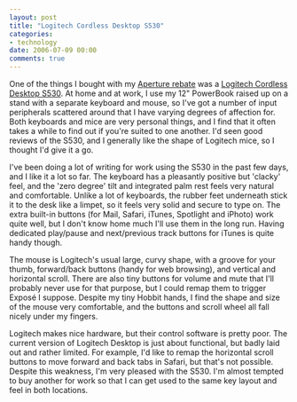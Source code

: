 ```yaml
---
layout: post
title: "Logitech Cordless Desktop S530"
categories:
- technology
date: 2006-07-09 00:00
comments: true
---
```


<p>One of the things I bought with my <a href="http://www.rousette.org.uk/blog/archives/2006/06/28/aperture-rebate/">Aperture rebate</a> was a <a href="http://www.logitech.com/index.cfm/products/details/US/EN,CRID=2162,CONTENTID=11420">Logitech Cordless Desktop S530</a>. At home and at work, I use my 12" PowerBook raised up on a stand with a separate keyboard and mouse, so I've got a number of input peripherals scattered around that I have varying degrees of affection for. Both keyboards and mice are very personal things, and I find that it often takes a while to find out if you're suited to one another. I'd seen good reviews of the S530, and I generally like the shape of Logitech mice, so I thought I'd give it a go.</p>

<p>I've been doing a lot of writing for work using the S530 in the past few days, and I like it a lot so far. The keyboard has a pleasantly positive but 'clacky' feel, and the 'zero degree' tilt and integrated palm rest feels very natural and comfortable. Unlike a lot of keyboards, the rubber feet underneath stick it to the desk like a limpet, so it feels very solid and secure to type on. The extra built-in buttons (for Mail, Safari, iTunes, Spotlight and iPhoto) work quite well, but I don't know home much I'll use them in the long run. Having dedicated play/pause and next/previous track buttons for iTunes is quite handy though.</p>

<p>The mouse is Logitech's usual large, curvy shape, with a groove for your thumb, forward/back buttons (handy for web browsing), and vertical and horizontal scroll. There are also tiny buttons for volume and mute that I'll probably never use for that purpose, but I could remap them to trigger Expos&eacute; I suppose. Despite my tiny Hobbit hands, I find the shape and size of the mouse very comfortable, and the buttons and scroll wheel all fall nicely under my fingers.</p>

<p>Logitech makes nice hardware, but their control software is pretty poor. The current version of Logitech Desktop is just about functional, but badly laid out and rather limited. For example, I'd like to remap the horizontal scroll buttons to move forward and back tabs in Safari, but that's not possible. Despite this weakness, I'm very pleased with the S530. I'm almost tempted to buy another for work so that I can get used to the same key layout and feel in both locations.</p>



